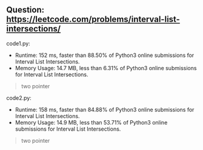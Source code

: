## Question: https://leetcode.com/problems/interval-list-intersections/

code1.py:
* Runtime: 152 ms, faster than 88.50% of Python3 online submissions for Interval List Intersections.
* Memory Usage: 14.7 MB, less than 6.31% of Python3 online submissions for Interval List Intersections.
> two pointer

code2.py:
* Runtime: 158 ms, faster than 84.88% of Python3 online submissions for Interval List Intersections.
* Memory Usage: 14.9 MB, less than 53.71% of Python3 online submissions for Interval List Intersections.
> two pointer